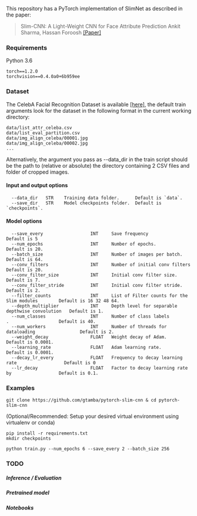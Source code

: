 This repository has a PyTorch implementation of SlimNet as described in the paper:

> Slim-CNN: A Light-Weight CNN for Face Attribute Prediction
> Ankit Sharma, Hassan Foroosh
> [[Paper]](https://arxiv.org/abs/1907.02157)


### Requirements
Python 3.6
```
torch==1.2.0
torchvision==0.4.0a0+6b959ee
```
### Dataset

The CelebA Facial Recognition Dataset is available [[here]](http://mmlab.ie.cuhk.edu.hk/projects/CelebA.html), the default train arguments
look for the dataset in the following format in the current working directory:   

```
data/list_attr_celeba.csv
data/list_eval_partition.csv
data/img_align_celeba/00001.jpg
data/img_align_celeba/00002.jpg
...
```

Alternatively, the argument you pass as --data_dir in the train script should be the path to (relative or absolute) the directory containing 2 CSV files and folder of cropped images.

#### Input and output options
```
  --data_dir   STR    Training data folder.      Default is `data`.
  --save_dir   STR    Model checkpoints folder.  Default is `checkpoints`.
```
#### Model options
```
  --save_every                  INT     Save frequency                                    Default is 5
  --num_epochs                  INT     Number of epochs.                                 Default is 20.
  --batch_size                  INT     Number of images per batch.                       Default is 64.
  --conv_filters                INT     Number of initial conv filters                    Default is 20.
  --conv_filter_size            INT     Initial conv filter size.                         Default is 7.
  --conv_filter_stride          INT     Initial conv filter stride.                       Default is 2.  
  --filter_counts               INT     List of Filter counts for the Slim modules        Default is 16 32 48 64.
  --depth_multiplier            INT     Depth level for separable depthwise convolution   Default is 1.
  --num_classes                 INT     Number of class labels        .                   Default is 40.  
  --num_workers                 INT     Number of threads for dataloading                 Default is 2.
  --weight_decay                FLOAT   Weight decay of Adam.                             Default is 0.0001.
  --learning_rate               FLOAT   Adam learning rate.                               Default is 0.0001.
  --decay_lr_every              FLOAT   Frequency to decay learning rate                  Default is 0
  --lr_decay                    FLOAT   Factor to decay learning rate by                  Default is 0.1.

```

### Examples
```
git clone https://github.com/gtamba/pytorch-slim-cnn & cd pytorch-slim-cnn
```

(Optional/Recommended: Setup your desired virtual environment using virtualenv or conda)
```
pip install -r requirements.txt
mkdir checkpoints
```
```
python train.py --num_epochs 6 --save_every 2 --batch_size 256
```

### TODO

##### Inference / Evaluation

##### Pretrained model

##### Notebooks

